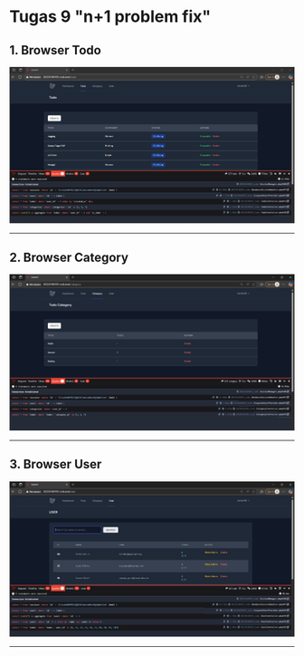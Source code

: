 # Tugas 9 "n+1 problem fix"

## 1. Browser Todo

<div align="center">
    <img src="screenshot/tugas9/n+1Todo.png" alt="Todo Screenshot" width="800"/>
</div>

---

## 2. Browser Category 

<div align="center">
    <img src="screenshot/tugas9/n+1Cate.png" alt="Category Screenshot" width="800"/>
</div>

---

## 3. Browser User 
<div align="center">
    <img src="screenshot/tugas9/n+1User.png" alt="User Screenshot" width="800"/>
</div>

---
